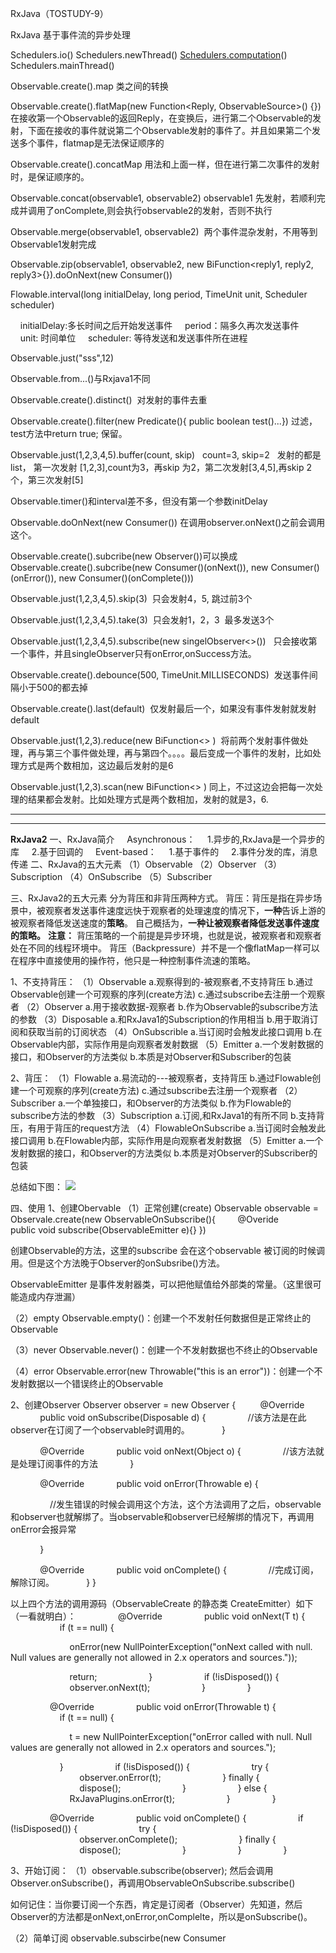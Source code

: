 RxJava（TOSTUDY-9）

RxJava
基于事件流的异步处理

Schedulers.io()
Schedulers.newThread()
[Schedulers.computation](http://schedulers.computation/)()
Schedulers.mainThread()

Observable.create().map 类之间的转换

Observable.create().flatMap(new Function<Reply, ObservableSource<Reply2>>() {})在接收第一个Observable的返回Reply，在变换后，进行第二个Observable的发射，下面在接收的事件就说第二个Observable发射的事件了。并且如果第二个发送多个事件，flatmap是无法保证顺序的

Observable.create().concatMap 用法和上面一样，但在进行第二次事件的发射时，是保证顺序的。

Observable.concat(observable1, observable2) observable1 先发射，若顺利完成并调用了onComplete,则会执行observable2的发射，否则不执行

Observable.merge(observable1, observable2)  两个事件混杂发射，不用等到Observable1发射完成

Observable.zip(observable1, observable2, new BiFunction<reply1, reply2, reply3>{}).doOnNext(new Consumer())

Flowable.interval(long initialDelay, long period, TimeUnit unit, Scheduler scheduler)

    initialDelay:多长时间之后开始发送事件
    period：隔多久再次发送事件
    unit: 时间单位
    scheduler: 等待发送和发送事件所在进程

Observable.just("sss",12)

Observable.from...()与Rxjava1不同

Observable.create().distinct()  对发射的事件去重

Observable.create().filter(new Predicate<Integer>(){ public boolean test()...}) 过滤，test方法中return true; 保留。

Observable.just(1,2,3,4,5).buffer(count, skip)   count=3, skip=2   发射的都是list， 第一次发射 [1,2,3],count为3，再skip 为2，第二次发射[3,4,5],再skip 2个，第三次发射[5]

Observable.timer()和interval差不多，但没有第一个参数initDelay

Observable.doOnNext(new Consumer()) 在调用observer.onNext()之前会调用这个。

Observable.create().subcribe(new Observer())可以换成 Observable.create().subcribe(new Consumer()(onNext()), new Consumer()(onError()), new Consumer()(onComplete()))

Observable.just(1,2,3,4,5).skip(3)  只会发射4，5, 跳过前3个

Observable.just(1,2,3,4,5).take(3)  只会发射1，2，3  最多发送3个

Observable.just(1,2,3,4,5).subscribe(new singelObserver<>())   只会接收第一个事件，并且singleObserver只有onError,onSuccess方法。

Observable.create().debounce(500, TimeUnit.MILLISECONDS)  发送事件间隔小于500的都去掉

Observable.create().last(default)  仅发射最后一个，如果没有事件发射就发射default

Observable.just(1,2,3).reduce(new BiFunction<> )  将前两个发射事件做处理，再与第三个事件做处理，再与第四个。。。。最后变成一个事件的发射，比如处理方式是两个数相加，这边最后发射的是6

Observable.just(1,2,3).scan(new BiFunction<> )
同上，不过这边会把每一次处理的结果都会发射。比如处理方式是两个数相加，发射的就是3，6.

* * *

* * *

**RxJava2**
一、RxJava简介
    Asynchronous：
    1.异步的,RxJava是一个异步的库
    2.基于回调的
    Event-based：
    1.基于事件的
    2.事件分发的库，消息传递
二、RxJava的五大元素
（1）Observable
（2）Observer
（3）Subscription
（4）OnSubscribe
（5）Subscriber

三、RxJava2的五大元素
分为背压和非背压两种方式。
背压：背压是指在异步场景中，被观察者发送事件速度远快于观察者的处理速度的情况下，**一种**告诉上游的被观察者降低发送速度的**策略**。
自己概括为，**一种让被观察者降低发送事件速度的策略。**
**注意：**
背压策略的一个前提是异步环境，也就是说，被观察者和观察者处在不同的线程环境中。
背压（Backpressure）并不是一个像flatMap一样可以在程序中直接使用的操作符，他只是一种控制事件流速的策略。

1、不支持背压：
（1）Observable
a.观察得到的-被观察者,不支持背压
b.通过Observable创建一个可观察的序列(create方法)
c.通过subscribe去注册一个观察者
（2）Observer
a.用于接收数据-观察者
b.作为Observable的subscribe方法的参数
（3）Disposable
a.和RxJava1的Subscription的作用相当
b.用于取消订阅和获取当前的订阅状态
（4）OnSubscrible
a.当订阅时会触发此接口调用
b.在Observable内部，实际作用是向观察者发射数据
（5）Emitter
a.一个发射数据的接口，和Observer的方法类似
b.本质是对Observer和Subscriber的包装

2、背压：
（1）Flowable
a.易流动的---被观察者，支持背压
b.通过Flowable创建一个可观察的序列(create方法)
c.通过subscribe去注册一个观察者
（2）Subscriber
a.一个单独接口，和Observer的方法类似
b.作为Flowable的subscribe方法的参数
（3）Subscription
a.订阅,和RxJava1的有所不同
b.支持背压，有用于背压的request方法
（4）FlowableOnSubscribe
a.当订阅时会触发此接口调用
b.在Flowable内部，实际作用是向观察者发射数据
（5）Emitter
a.一个发射数据的接口，和Observer的方法类似
b.本质是对Observer的Subscriber的包装

总结如下图：
![](:/6ac48c09d6a240a78c438b92dd537238)

四、使用
1、创建Obervable
（1）正常创建(create)
Observable observable = Observale.create(new ObservableOnSubscribe<Object>(){
        @Overide
        public void subscribe(ObservableEmitter<object> e){}
})

创建Observable的方法，这里的subscribe 会在这个observable 被订阅的时候调用。但是这个方法晚于Observer的onSubsribe()方法。

ObservableEmitter 是事件发射器类，可以把他赋值给外部类的常量。（这里很可能造成内存泄漏）

（2）empty
Observable.empty()：创建一个不发射任何数据但是正常终止的Observable

（3）never
Observable.never()：创建一个不发射数据也不终止的Observable

（4）error
Observable.error(new Throwable("this is an error"))：创建一个不发射数据以一个错误终止的Observable

2、创建Observer
Observer observer = new Observer<Object> {
         @Override
            public void onSubscribe(Disposable d) {
                //该方法是在此observer在订阅了一个observable时调用的。
            }

            @Override
            public void onNext(Object o) {
                //该方法就是处理订阅事件的方法
            }

            @Override
            public void onError(Throwable e) {

                //发生错误的时候会调用这个方法，这个方法调用了之后，observable和observer也就解绑了。当observable和observer已经解绑的情况下，再调用onError会报异常

            }

            @Override
            public void onComplete() {
                //完成订阅，解除订阅。
            }
}

以上四个方法的调用源码（ObservableCreate 的静态类 CreateEmitter）如下（一看就明白）：
                @Override
                public void onNext(T t) {
                    if (t == null) {

                        onError(new NullPointerException("onNext called with null. Null values are generally not allowed in 2.x operators and sources."));

                        return;
                    }
                    if (!isDisposed()) {
                        observer.onNext(t);
                    }
                }

                @Override
                public void onError(Throwable t) {
                    if (t == null) {

                        t = new NullPointerException("onError called with null. Null values are generally not allowed in 2.x operators and sources.");

                    }
                    if (!isDisposed()) {
                        try {
                            observer.onError(t);
                        } finally {
                            dispose();
                        }
                    } else {
                        RxJavaPlugins.onError(t);
                    }
                }

                @Override
                public void onComplete() {
                    if (!isDisposed()) {
                        try {
                            observer.onComplete();
                        } finally {
                            dispose();
                        }
                    }
                }

3、开始订阅：
（1）observable.subscribe(observer);
然后会调用Observer.onSubscribe()，再调用ObservableOnSubscribe.subscribe()

如何记住：当你要订阅一个东西，肯定是订阅者（Observer）先知道，然后Observer的方法都是onNext,onError,onComplelte，所以是onSubscribe()。

（2）简单订阅
observable.subscirbe(new Consumer<Object>() {
    @Override
    public void accpet(Object o)
        //这个方法是该接口的唯一方法
        //这个Consumer 实例等同于onNext
    }
}，errorConsumer, completeConsumer, subscribeConsumer );
就参数是consumer实例来说，subscribe方法重载了四次。
subscribe(onNext)
subscribe(onNext, onError)
subscribe(onNext, onError, onComplete)
subscribe(onNext, onError, onComplete, onSubscirbe)

4、线程切换

**切换线程可以切换订阅事件的线程(ObservableOnSubscribe.subscribe) 和 处理事件的线程（observer.onNext()）。但不会改变observer.onSubscribe()。**

**默认处理事件的线程和订阅事件的在一个线程里面，除非切换处理事件的线程**
（1）observeOn()
切换处理事件的线程，每一次调用都会改变处理事件的线程。可参考下面代码设计。
（2）subscribeOn ()
切换订阅事件的线程，在不调用observeOn时，也会切换处理事件的线程。仅仅是第一次调用起作用。
（3）线程参数（详情参考：https://mcxiaoke.gitbooks.io/rxdocs/content/Scheduler.html）

|     |     |
| --- | --- |
| **调度器类型** | **效果** |
| Schedulers.computation() | 用于计算任务，如事件循环或和回调处理，不要用于IO操作(IO操作请使用Schedulers.io())；默认线程数等于处理器的数量 |
| Schedulers.from(executor) | 使用指定的Executor作为调度器 |
| Schedulers.immediate( ) | 在当前线程立即开始执行任务 |
| Schedulers.io( ) | 用于IO密集型任务，如异步阻塞IO操作，这个调度器的线程池会根据需要增长；对于普通的计算任务，请使用Schedulers.computation()。Schedulers.io( )默认是一个CachedThreadScheduler，很像一个有线程缓存的新线程调度器 |
| Schedulers.newThread( ) | 为每个任务创建一个新线程 |
| Schedulers.trampoline( ) | 当其它排队的任务完成后，在当前线程排队开始执行 |

observable.observeOn(AndroidSchedulers.mainThread())
                .doOnNext(new Consumer<Integer>() {
                    @Override

                    public void accept(@NonNull Integer integer) throws Exception {

                        Log.e(TAG, "After observeOn(mainThread)，Current thread is " + Thread.currentThread().getName());

                    }
                })
                .observeOn(Schedulers.io())
                .subscribe(new Consumer<Integer>() {
                    @Override

                    public void accept(@NonNull Integer integer) throws Exception {

                        Log.e(TAG, "After observeOn(io)，Current thread is " + Thread.currentThread().getName());

                    }
                });

5、操作符
（1）map
类型转换。
![](../_resources/2c634a8c3bfa4da8b37e33e94bb52371.png)
使用场景：
发送请求后，接收到response，然后发射出去，通过map，转换成特定的entity，在onNext()中处理。
举例：拉取离线消息，发送请求，得到response是一大堆的json 字符串，通过map转换为msg，在onNext中存入数据库。

（2）concat
合并衔接：
![](../_resources/40e5439bbe544ee9a503c5892e7c8dcc.png)

使用场景：

两个Observable，分别执行两个请求，第二个Observable不需要第一个Observable的结果，不管执行请求成功或者失败，我都需要执行第二个。但第一个和第二个事件的发送却有明显的先后顺序。

（3）flatmap
将一个发射数据的Observable（不是发射的事件）变换为多个Observables，然后将它们发射的数据合并后放进一个单独的Observable。
![](../_resources/c237aeb8f4e54fe49230dae6b84276fc.png)
使用场景：
发送一个请求 ，然后需要这个请求的结果，再去发送一个请求，而订阅者（Observer）真正处理的是第二个请求的结果。

举例：outLook一键登陆多个邮箱。登陆 outlook是一个Observable，发送请求登陆成功，发射很多事件，分别取各个邮箱去拉取邮件。然后经过flatmap，把发射的所有事件都变成了Observable，每个邮箱对应的Observable发射拉取该邮箱邮件的事件又重新被整理到一个Observable里面，注意是无序的，然后发射事件。这么看，对于开始的Observable来说，发射了几个事件，flatmap根据发射事件内容，再次发射一个或多个事件。而观察者真正处理的是后面一次发射的事件。

给我的感觉就是把发射的一个事件，横向扩展为多个事件，且事件顺序不一定。concatMap的作用和flatMap一样，但顺序是一定的。扩展的几个Observable再重新合并成一个Observable的时候，是每个Observable依次轮流发一个事件。

可以参考下面的例子理解：
flatMap:
![](../_resources/bb871c2c047649b69034a55579df7cfb.png)
结果：
[](../_resources/93c8512175df4e00b4e9fb662196254d.webp)

concatMap:
![](../_resources/d14dd913d7e04fd7b5704c02661b038f.png)
结果：
[](:/6a760a3ace804b179a8875433411fc3d)

（4）zip
通过一个函数将多个Observables的发射物结合到一起，基于这个函数的结果为每个结合体发射单个数据项。
![](../_resources/5e44b768745549a983d99807c81d01c6.png)

使用场景：
多个请求的结果合并发射出去。
举例，一个Observable是获取用户姓名，并发射出来，另一个Observable是获取用户年龄，并发射出来，zip将年龄和姓名组合起来去判断用户归属。
注意上图结合的规律

（5）timeInterval
将发射事件转换为发射事件之间的间隔时间。
![](../_resources/2ddfc1b19ed745d5b5e6d2506a733493.png)
订阅者处理的对象是Timed类型
包含了三个成员属性，
    final T value;                        原本发射的事件对象
    final long time;                    本次发射与上次发射之间的时间间隔，第一次是从订阅到发射
    final TimeUnit unit;             时间单位

（6）interval

这个是Flowable和Observable的静态方法。创建一个按固定时间间隔发射整数序列的Observable。在onNext中接受的参数是从0开始依次递增的整数。

![](:/41747c0fa6a64438aeeb88de78e3c7f6)

注意0是从哪里开始的
其中可选参数Scheduler：

the Scheduler on which the waiting happens and items are emitted。指定等待和发送事件的线程。从第4部分线程切换可以看出来，如果没有制定observeOn，也会改变处理事件的线程。

（7）just
创建一个发射指定值的Observable

注意：如果你传递null给Just，它会返回一个发射null值的Observable。不要误认为它会返回一个空Observable（完全不发射任何数据的Observable），如果需要空Observable你应该使用Empty操作符。

Observable.just(1, 2, 3)。创建了一个Observable发射1，2，3三个事件。

（8）from

将其它种类的对象和数据类型转换为Observable。from与just类似，但是From会将数组或Iterable的数据取出然后逐个发射，而Just只是简单的原样发射，将数组或Iterable当做单个数据。

![](../_resources/c96d9184a29f4717b04eb9a1088827d4.png)

（9）distinct
去重再发送。比较的是hashcode值。

（10）filter
过滤之后再发送

（11）buffer
重新整理发送的事件，再发送
int count = 3， skip = 2；
Observable.just(1,2,3,4,5).buffer(count, skip);
重新整理为三个事件List发送，三个List分别是（1，2，3）（3，4，5）（5）

（12）doOnNext()
Observable observable = doOnNext(new Consumer() {});
举例，可能在处理某个对象时，想要将他保存一下，再去处理，那就可以将保存操作放在这里。

（13）skip
跳过几个事件
[](:/2a7e03df35134de5b25ffa5c8232b19a)

（14）take
最多能接收几个事件
[](:/d8542feb8a6b48e2a8d7885081f940b5)

（15）Single
顾名思义，Single 只会接收一个参数，而 SingleObserver 只会调用 onError() 或者 onSuccess()。
                Single.just(new Random().nextInt())
                .subscribe(new SingleObserver<Integer>() {
                    @Override
                    public void onSubscribe(@NonNull Disposable d) {

                    }

                    @Override
                    public void onSuccess(@NonNull Integer integer) {

                        mRxOperatorsText.append("single : onSuccess : "+integer+"
");

                        Log.e(TAG, "single : onSuccess : "+integer+"
" );
                    }

                    @Override
                    public void onError(@NonNull Throwable e) {

                        mRxOperatorsText.append("single : onError : "+e.getMessage()+"
");

                        Log.e(TAG, "single : onError : "+e.getMessage()+"
");
                    }
                });

（16）debounce
去除发送频率过快的项，只会针对两次发送的间隔来说。如果时间间隔小于了timeout,两端的值都会保留，否则两端的值都会去除
[](:/e6c47e151c6c464fa8e34fea8ada78fd)
使用方法：debounce(long timeout, TimeUnit unit)；
举例：
                emitter.onNext(1);
                Thread.sleep(300);
                emitter.onNext(2);
                Thread.sleep(200);
                emitter.onNext(3);
                Thread.sleep(400);
                emitter.onNext(4);

debounce(299, TimeUnit.MILLISECONDS)

上述的例子会发送1，3，4。由例子看出来，第一个间隔300，保留了1，按道理应该保留2，但2和3 之间的是200，所以2会去除。因为2和3之间的是200，所以3也应该去除，但3和4之间是400，应该保留。所以综上所述，这个事件的去留，取决于他与后面事件发射的间隔。经测试最后一个一定会保留

（17）last()
发射最后一个，返回的是single类型

（18）merge
整合两个Observable
[](../_resources/7bd0f951d4a14484ad9901c05cf8a60f.webp)

concat是需要等到第一个Observable发送完成。

（19）reduce
[](../_resources/8dc57dd15c8b4613b078e74f59fecccf.webp)
            reduce(new BiFunction<Integer, Integer, Integer>() {
                   @Override

                   public Integer apply(@NonNull Integer integer, @NonNull Integer integer2) throws Exception {

                       return integer + integer2;
                   }
               })

先1和2相加为3，然后3和3相加为6，然后6和4相加为10，最后10和5相加为15。仅仅输出最后结果15。

（20）scan
scan的基本作用和reduce一样，但会输出每一步的值
[](../_resources/1016ef8384ac4be6a0723f70a1b57745.webp)

（21）window
比较复杂，可参考：https://mcxiaoke.gitbooks.io/rxdocs/content/operators/Window.html